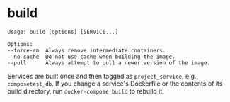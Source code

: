 <!--[metadata]>
+++
title = "build"
description = "build"
keywords = ["fig, composition, compose, docker, orchestration, cli,  build"]
[menu.compose]
identifier="build.compose"
parent = "smn_compose_cli"
+++
<![end-metadata]-->

# build

```
Usage: build [options] [SERVICE...]

Options:
--force-rm  Always remove intermediate containers.
--no-cache  Do not use cache when building the image.
--pull      Always attempt to pull a newer version of the image.
```

Services are built once and then tagged as `project_service`, e.g.,
`composetest_db`. If you change a service's Dockerfile or the contents of its
build directory, run `docker-compose build` to rebuild it.
